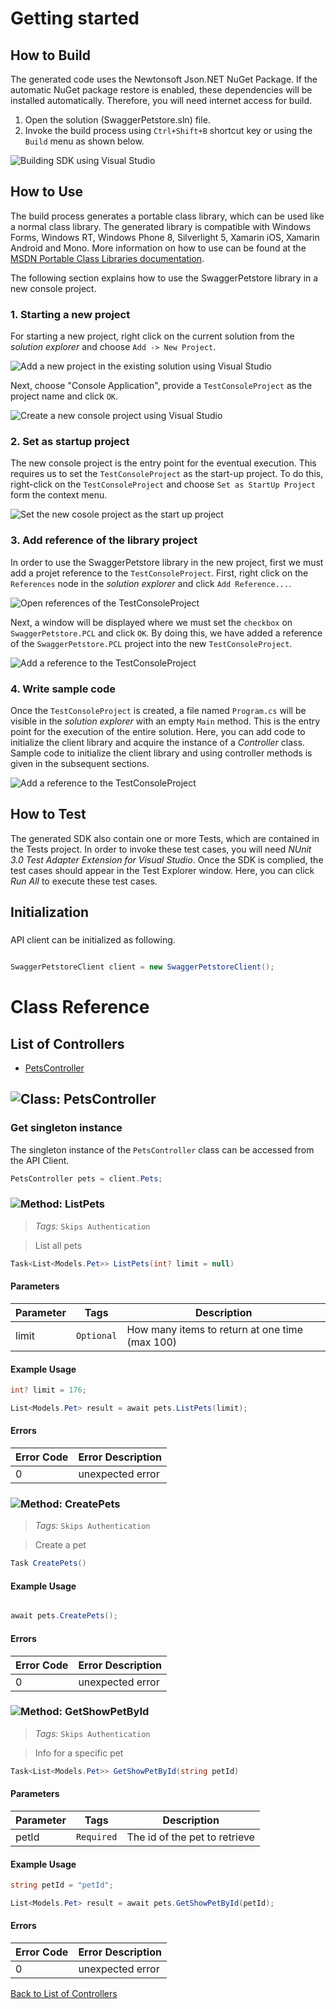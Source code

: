 # Getting started

## How to Build

The generated code uses the Newtonsoft Json.NET NuGet Package. If the automatic NuGet package restore
is enabled, these dependencies will be installed automatically. Therefore,
you will need internet access for build.

1. Open the solution (SwaggerPetstore.sln) file.
2. Invoke the build process using `Ctrl+Shift+B` shortcut key or using the `Build` menu as shown below.

![Building SDK using Visual Studio](https://apidocs.io/illustration/cs?step=buildSDK&workspaceFolder=Swagger%20Petstore-CSharp&workspaceName=SwaggerPetstore&projectName=SwaggerPetstore.PCL)

## How to Use

The build process generates a portable class library, which can be used like a normal class library. The generated library is compatible with Windows Forms, Windows RT, Windows Phone 8,
Silverlight 5, Xamarin iOS, Xamarin Android and Mono. More information on how to use can be found at the [MSDN Portable Class Libraries documentation](http://msdn.microsoft.com/en-us/library/vstudio/gg597391%28v=vs.100%29.aspx).

The following section explains how to use the SwaggerPetstore library in a new console project.

### 1. Starting a new project

For starting a new project, right click on the current solution from the *solution explorer* and choose  ``` Add -> New Project ```.

![Add a new project in the existing solution using Visual Studio](https://apidocs.io/illustration/cs?step=addProject&workspaceFolder=Swagger%20Petstore-CSharp&workspaceName=SwaggerPetstore&projectName=SwaggerPetstore.PCL)

Next, choose "Console Application", provide a ``` TestConsoleProject ``` as the project name and click ``` OK ```.

![Create a new console project using Visual Studio](https://apidocs.io/illustration/cs?step=createProject&workspaceFolder=Swagger%20Petstore-CSharp&workspaceName=SwaggerPetstore&projectName=SwaggerPetstore.PCL)

### 2. Set as startup project

The new console project is the entry point for the eventual execution. This requires us to set the ``` TestConsoleProject ``` as the start-up project. To do this, right-click on the  ``` TestConsoleProject ``` and choose  ``` Set as StartUp Project ``` form the context menu.

![Set the new cosole project as the start up project](https://apidocs.io/illustration/cs?step=setStartup&workspaceFolder=Swagger%20Petstore-CSharp&workspaceName=SwaggerPetstore&projectName=SwaggerPetstore.PCL)

### 3. Add reference of the library project

In order to use the SwaggerPetstore library in the new project, first we must add a projet reference to the ``` TestConsoleProject ```. First, right click on the ``` References ``` node in the *solution explorer* and click ``` Add Reference... ```.

![Open references of the TestConsoleProject](https://apidocs.io/illustration/cs?step=addReference&workspaceFolder=Swagger%20Petstore-CSharp&workspaceName=SwaggerPetstore&projectName=SwaggerPetstore.PCL)

Next, a window will be displayed where we must set the ``` checkbox ``` on ``` SwaggerPetstore.PCL ``` and click ``` OK ```. By doing this, we have added a reference of the ```SwaggerPetstore.PCL``` project into the new ``` TestConsoleProject ```.

![Add a reference to the TestConsoleProject](https://apidocs.io/illustration/cs?step=createReference&workspaceFolder=Swagger%20Petstore-CSharp&workspaceName=SwaggerPetstore&projectName=SwaggerPetstore.PCL)

### 4. Write sample code

Once the ``` TestConsoleProject ``` is created, a file named ``` Program.cs ``` will be visible in the *solution explorer* with an empty ``` Main ``` method. This is the entry point for the execution of the entire solution.
Here, you can add code to initialize the client library and acquire the instance of a *Controller* class. Sample code to initialize the client library and using controller methods is given in the subsequent sections.

![Add a reference to the TestConsoleProject](https://apidocs.io/illustration/cs?step=addCode&workspaceFolder=Swagger%20Petstore-CSharp&workspaceName=SwaggerPetstore&projectName=SwaggerPetstore.PCL)

## How to Test

The generated SDK also contain one or more Tests, which are contained in the Tests project.
In order to invoke these test cases, you will need *NUnit 3.0 Test Adapter Extension for Visual Studio*.
Once the SDK is complied, the test cases should appear in the Test Explorer window.
Here, you can click *Run All* to execute these test cases.

## Initialization

### 

API client can be initialized as following.

```csharp

SwaggerPetstoreClient client = new SwaggerPetstoreClient();
```



# Class Reference

## <a name="list_of_controllers"></a>List of Controllers

* [PetsController](#pets_controller)

## <a name="pets_controller"></a>![Class: ](https://apidocs.io/img/class.png "SwaggerPetstore.PCL.Controllers.PetsController") PetsController

### Get singleton instance

The singleton instance of the ``` PetsController ``` class can be accessed from the API Client.

```csharp
PetsController pets = client.Pets;
```

### <a name="list_pets"></a>![Method: ](https://apidocs.io/img/method.png "SwaggerPetstore.PCL.Controllers.PetsController.ListPets") ListPets

> *Tags:*  ``` Skips Authentication ``` 

> List all pets


```csharp
Task<List<Models.Pet>> ListPets(int? limit = null)
```

#### Parameters

| Parameter | Tags | Description |
|-----------|------|-------------|
| limit |  ``` Optional ```  | How many items to return at one time (max 100) |


#### Example Usage

```csharp
int? limit = 176;

List<Models.Pet> result = await pets.ListPets(limit);

```

#### Errors

| Error Code | Error Description |
|------------|-------------------|
| 0 | unexpected error |


### <a name="create_pets"></a>![Method: ](https://apidocs.io/img/method.png "SwaggerPetstore.PCL.Controllers.PetsController.CreatePets") CreatePets

> *Tags:*  ``` Skips Authentication ``` 

> Create a pet


```csharp
Task CreatePets()
```

#### Example Usage

```csharp

await pets.CreatePets();

```

#### Errors

| Error Code | Error Description |
|------------|-------------------|
| 0 | unexpected error |


### <a name="get_show_pet_by_id"></a>![Method: ](https://apidocs.io/img/method.png "SwaggerPetstore.PCL.Controllers.PetsController.GetShowPetById") GetShowPetById

> *Tags:*  ``` Skips Authentication ``` 

> Info for a specific pet


```csharp
Task<List<Models.Pet>> GetShowPetById(string petId)
```

#### Parameters

| Parameter | Tags | Description |
|-----------|------|-------------|
| petId |  ``` Required ```  | The id of the pet to retrieve |


#### Example Usage

```csharp
string petId = "petId";

List<Models.Pet> result = await pets.GetShowPetById(petId);

```

#### Errors

| Error Code | Error Description |
|------------|-------------------|
| 0 | unexpected error |


[Back to List of Controllers](#list_of_controllers)



